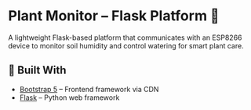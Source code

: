 # Plant Monitor – Flask Platform 🌱

A lightweight Flask-based platform that communicates with an ESP8266 device to monitor soil humidity and control watering for smart plant care.

## 🧱 Built With

- [Bootstrap 5](https://getbootstrap.com/) – Frontend framework via CDN
- [Flask](https://flask.palletsprojects.com/) – Python web framework
